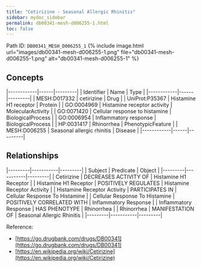```yaml
---
title: "Cetirizine - Seasonal Allergic Rhinitis"
sidebar: mydoc_sidebar
permalink: db00341-mesh-d006255-1.html
toc: false 
---
```



Path ID: `DB00341_MESH_D006255_1`
{% include image.html url="images/db00341-mesh-d006255-1.png" file="db00341-mesh-d006255-1.png" alt="db00341-mesh-d006255-1" %}

## Concepts

|------------|------|---------|
| Identifier | Name | Type    |
|------------|------|---------|
| MESH:D017332 | cetirizine | Drug |
| UniProt:P35367 | Histamine H1 receptor | Protein |
| GO:0004969 | Histamine receptor activity | MolecularActivity |
| GO:0071420 | Cellular response to histamine | BiologicalProcess |
| GO:0006954 | Inflammatory response | BiologicalProcess |
| HP:0031417 | Rhinorrhea | PhenotypicFeature |
| MESH:D006255 | Seasonal allergic rhinitis | Disease |
|------------|------|---------|

## Relationships

|---------|-----------|---------|
| Subject | Predicate | Object  |
|---------|-----------|---------|
| Cetirizine | DECREASES ACTIVITY OF | Histamine H1 Receptor |
| Histamine H1 Receptor | POSITIVELY REGULATES | Histamine Receptor Activity |
| Histamine Receptor Activity | PARTICIPATES IN | Cellular Response To Histamine |
| Cellular Response To Histamine | POSITIVELY CORRELATED WITH | Inflammatory Response |
| Inflammatory Response | HAS PHENOTYPE | Rhinorrhea |
| Rhinorrhea | MANIFESTATION OF | Seasonal Allergic Rhinitis |
|---------|-----------|---------|

Reference: 
  - [https://go.drugbank.com/drugs/DB00341](https://go.drugbank.com/drugs/DB00341)
  - [https://en.wikipedia.org/wiki/Cetirizine](https://en.wikipedia.org/wiki/Cetirizine)

